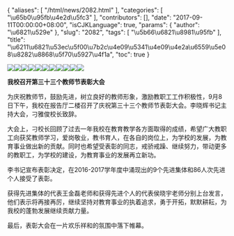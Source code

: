 {
    "aliases": [
        "/html/news/2082.html"
    ],
    "categories": [
        "\u65b0\u95fb\u4e2d\u5fc3"
    ],
    "contributors": [],
    "date": "2017-09-11T00:00:00+08:00",
    "isCJKLanguage": true,
    "params": {
        "author": "\u6821\u529e"
    },
    "slug": "2082",
    "tags": [
        "\u5b66\u6821\u8981\u95fb"
    ],
    "title": "\u6211\u6821\u53ec\u5f00\u7b2c\u4e09\u5341\u4e09\u4e2a\u6559\u5e08\u8282\u8868\u5f70\u5927\u4f1a",
    "toc": true
}

![](https://cdn.tfls.online/mirror/full/62fff2fb64f96239a0507dbb00248ee70e3479ad.jpg)![](https://cdn.tfls.online/mirror/full/0625211efd0fdc05044031c5acb0ac7d1ea55e48.jpg)![](https://cdn.tfls.online/mirror/full/d43e415ce0737fec1e86806fa818e8fcda4adc30.jpg)![](https://cdn.tfls.online/mirror/full/34807a20be9ecac839cbe44a21df90078f774b25.jpg)![](https://cdn.tfls.online/mirror/full/5d06dc251822201375b46f9d9a5e619a5b11ed2a.jpg)![](https://cdn.tfls.online/mirror/full/31c00b0be54b7dc99953fe7c17b0b0ed772567b6.jpg)![](https://cdn.tfls.online/mirror/full/0df47fd507d39edce1785d43e9a3d9edfa3407f8.jpg)![](https://cdn.tfls.online/mirror/full/342f1d50a82dd2474d4b902bd472c0e7d9e33245.jpg)![](https://cdn.tfls.online/mirror/full/58407f396afa018c761b209a724fa7cf38b3a7ed.jpg)![](https://cdn.tfls.online/mirror/full/070847b2fcb1db169ef97a30840c6bbb8df355ae.jpg)![](https://cdn.tfls.online/mirror/full/d8d2b5b5ec2a8142643026c95a08239a2212bdef.jpg)




  





  





**我校召开第三十三个教师节表彰大会**









为庆祝教师节，鼓励先进，树立良好的教师形象，激励教职工工作积极性，9月8日下午，我校在报告厅二楼召开了庆祝第三十三个教师节表彰大会。李晓辉书记主持大会，刁雅俊校长致辞。




大会上，刁校长回顾了过去一年我校在教育教学各方面取得的成绩，希望广大教职工向获奖教师学习，爱岗敬业，教书育人，在各自的岗位上，为学校的发展，为教育事业做出新的贡献。同时也希望受表彰的同志，戒骄戒躁、继续努力，带动更多的教职工，为学校的建设，为教育事业的发展再立新功。




李书记宣布表彰决定，在2016-2017学年度中涌现出的9个先进集体和86人次先进个人接受了表彰。




获得先进集体的代表王金磊老师和获得先进个人的代表侯晓宇老师分别上台发言，他们表示将再接再厉，继续坚持对教育事业的执着追求，勇于开拓，默默耕耘，为我校的蓬勃发展继续贡献力量。




最后，表彰大会在一片欢乐祥和的氛围中落下帷幕。




  



